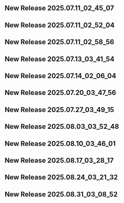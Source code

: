 ## New Release 2025.07.11_02_45_07
## New Release 2025.07.11_02_52_04
## New Release 2025.07.11_02_58_56
## New Release 2025.07.13_03_41_54
## New Release 2025.07.14_02_06_04
## New Release 2025.07.20_03_47_56
## New Release 2025.07.27_03_49_15
## New Release 2025.08.03_03_52_48
## New Release 2025.08.10_03_46_01
## New Release 2025.08.17_03_28_17
## New Release 2025.08.24_03_21_32
## New Release 2025.08.31_03_08_52
